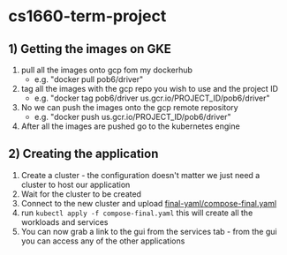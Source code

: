# cs1660-term-project

## 1) Getting the images on GKE

1. pull all the images onto gcp fom my dockerhub
    * e.g. "docker pull pob6/driver"
2. tag all the images with the gcp repo you wish to use and the project ID
    * e.g. "docker tag pob6/driver us.gcr.io/PROJECT_ID/pob6/driver"
3. No we can push the images onto the gcp remote repository
    * e.g. "docker push us.gcr.io/PROJECT_ID/pob6/driver"
4. After all the images are pushed go to the kubernetes engine

## 2) Creating the application
1. Create a cluster - the configuration doesn't matter we just need a cluster to host our application
2. Wait for the cluster to be created
3. Connect to the new cluster and upload [final-yaml/compose-final.yaml](final-yaml/final-compose.yaml)
4. run `kubectl apply -f compose-final.yaml` this will create all the workloads and services
5. You can now grab a link to the gui from the services tab - from the gui you can access any of the other applications